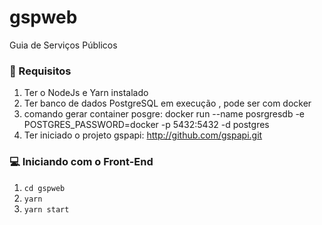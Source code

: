 # gspweb
Guia de Serviços Públicos

### 🔽 Requisitos
1. Ter o NodeJs e Yarn instalado
2. Ter banco de dados PostgreSQL em execução , pode ser com docker
3. comando gerar container posgre: docker run --name posrgresdb -e POSTGRES_PASSWORD=docker -p 5432:5432 -d postgres
4. Ter iniciado o projeto gspapi: <a target="_blank" href="http://github.com/tenclar/gspapi.git">http://github.com/gspapi.git </a>

### 💻 Iniciando com o Front-End
1. ``cd gspweb``
2. ``yarn``
3. ``yarn start``

